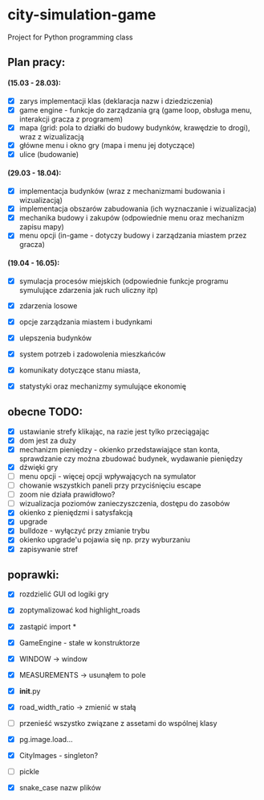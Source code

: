 # city-simulation-game
Project for Python programming class

## Plan pracy:
#### (15.03 - 28.03):
- [x] zarys implementacji klas (deklaracja nazw i dziedziczenia)
- [x] game engine - funkcje do zarządzania grą (game loop, obsługa menu, interakcji gracza z programem)
- [x] mapa (grid: pola to działki do budowy budynków, krawędzie to drogi), wraz z wizualizacją
- [x] główne menu i okno gry (mapa i menu jej dotyczące)
- [x] ulice (budowanie)

#### (29.03 - 18.04):
- [x] implementacja budynków (wraz z mechanizmami budowania i wizualizacją)
- [x] implementacja obszarów zabudowania (ich wyznaczanie i wizualizacja)
- [x] mechanika budowy i zakupów (odpowiednie menu oraz mechanizm zapisu mapy)
- [x] menu opcji (in-game - dotyczy budowy i zarządzania miastem przez gracza)

#### (19.04 - 16.05):
- [x] symulacja procesów miejskich (odpowiednie funkcje programu symulujące zdarzenia jak ruch uliczny itp)
- [x] zdarzenia losowe
- [x] opcje zarządzania miastem i budynkami
- [x] ulepszenia budynków
- [x] system potrzeb i zadowolenia mieszkańców
- [x] komunikaty dotyczące stanu miasta, 
- [x] statystyki oraz mechanizmy symulujące ekonomię


## obecne TODO:
- [x] ustawianie strefy klikając, na razie jest tylko przeciągając
- [x] dom jest za duży
- [x] mechanizm pieniędzy - okienko przedstawiające stan konta, sprawdzanie czy można zbudować budynek, wydawanie pieniędzy
- [x] dźwięki gry
- [ ] menu opcji - więcej opcji wpływających na symulator
- [ ] chowanie wszystkich paneli przy przyciśnięciu escape
- [ ] zoom nie działa prawidłowo?
- [ ] wizualizacja poziomów zanieczyszczenia, dostępu do zasobów
- [x] okienko z pieniędzmi i satysfakcją 
- [x] upgrade
- [x] bulldoze - wyłączyć przy zmianie trybu
- [x] okienko upgrade'u pojawia się np. przy wyburzaniu
- [x] zapisywanie stref

## poprawki:
- [x] rozdzielić GUI od logiki gry
- [x] zoptymalizować kod highlight_roads
- [x] zastąpić import *
- [x] GameEngine - stałe w konstruktorze
- [x] WINDOW -> window
- [x] MEASUREMENTS -> usunąłem to pole
- [x] __init__.py
- [x] road_width_ratio -> zmienić w stałą
- [ ] przenieść wszystko związane z assetami do wspólnej klasy
- [x] pg.image.load...
- [x] CityImages - singleton?
- [ ] pickle
- [x] snake_case nazw plików

